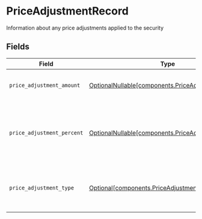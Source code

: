 # PriceAdjustmentRecord

Information about any price adjustments applied to the security


## Fields

| Field                                                                                                    | Type                                                                                                     | Required                                                                                                 | Description                                                                                              | Example                                                                                                  |
| -------------------------------------------------------------------------------------------------------- | -------------------------------------------------------------------------------------------------------- | -------------------------------------------------------------------------------------------------------- | -------------------------------------------------------------------------------------------------------- | -------------------------------------------------------------------------------------------------------- |
| `price_adjustment_amount`                                                                                | [OptionalNullable[components.PriceAdjustmentAmount]](../../models/components/priceadjustmentamount.md)   | :heavy_minus_sign:                                                                                       | Total monetary value of the price_adjustment                                                             | {<br/>"value": "0.25"<br/>}                                                                              |
| `price_adjustment_percent`                                                                               | [OptionalNullable[components.PriceAdjustmentPercent]](../../models/components/priceadjustmentpercent.md) | :heavy_minus_sign:                                                                                       | The percent at which the price was adjusted. Expressed as a number from 0.00-100 (rounded to 2 decimals) | {<br/>"value": "0.25"<br/>}                                                                              |
| `price_adjustment_type`                                                                                  | [Optional[components.PriceAdjustmentType]](../../models/components/priceadjustmenttype.md)               | :heavy_minus_sign:                                                                                       | The type of price adjustment being applied by the broker to the net price of the security                | MARKUP                                                                                                   |